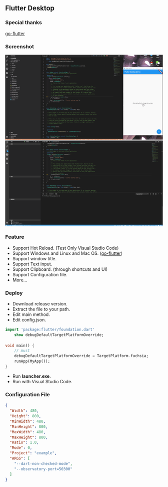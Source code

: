 ## Flutter Desktop
### Special thanks
[go-flutter](https://github.com/go-flutter-desktop/go-flutter)
### Screenshot
![hot_reload](screenshot/Screenshot_0.gif)
![hot_reload](screenshot/Screenshot_1.gif)
### Feature
- Support Hot Reload. (Test Only Visual Studio Code)
- Support Windows and Linux and Mac OS. ([go-flutter](https://github.com/go-flutter-desktop/go-flutter))
- Support window title.
- Support Text input.
- Support Clipboard. (through shortcuts and UI)
- Support Configuration file.
- More...
### Deploy
- Download release version.
- Extract the file to your path.
- Edit main method.
- Edit config.json.
```dart
import 'package:flutter/foundation.dart'
    show debugDefaultTargetPlatformOverride;

void main() {
    // must
    debugDefaultTargetPlatformOverride = TargetPlatform.fuchsia;
    runApp(MyApp());
}
```

- Run **launcher.exe**.
- Run with Visual Studio Code.
### Configuration File
```json
{
  "Width": 480,
  "Height": 800,
  "MinWidth": 480,
  "MinHeight": 800,
  "MaxWidth": 480,
  "MaxHeight": 800,
  "Ratio": 1.0,
  "Mode": 0,
  "Project": "example",
  "ARGS": [
    "--dart-non-checked-mode",
    "--observatory-port=50300"
  ]
}
```